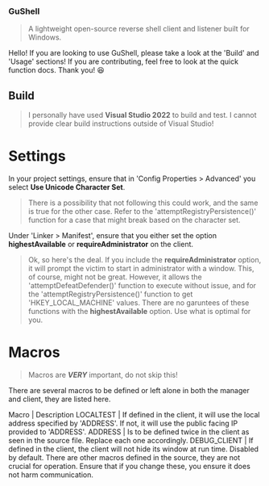 ### GuShell
> A lightweight open-source reverse shell client and listener built for Windows.

Hello! If you are looking to use GuShell, please take a look at the 'Build' and 'Usage' sections!
If you are contributing, feel free to look at the quick function docs. Thank you! 😆

## Build
> I personally have used **Visual Studio 2022** to build and test. I cannot provide clear build instructions outside of Visual Studio!
# Settings
In your project settings, ensure that in 'Config Properties > Advanced' you select **Use Unicode Character Set**.
> There is a possibility that not following this could work, and the same is true for the other case. Refer to the 'attemptRegistryPersistence()'
> function for a case that might break based on the character set.

Under 'Linker > Manifest', ensure that you either set the option **highestAvailable** or **requireAdministrator** on the client.

> Ok, so here's the deal. If you include the **requireAdministrator** option, it will prompt the victim to start in administrator with a window.
> This, of course, might not be great. However, it allows the 'attemptDefeatDefender()' function to execute without issue, and for the 'attemptRegistryPersistence()'
> function to get 'HKEY_LOCAL_MACHINE' values. There are no garuntees of these functions with the **highestAvailable** option. Use what is optimal for you.
# Macros

> Macros are _**VERY**_ important, do not skip this!

There are several macros to be defined or left alone in both the manager and client, they are listed here.

Macro | Description
LOCALTEST | If defined in the client, it will use the local address specified by 'ADDRESS'. If not, it will use the public facing IP provided to 'ADDRESS'.
ADDRESS | Is to be defined twice in the client as seen in the source file. Replace each one accordingly.
DEBUG_CLIENT | If defined in the client, the client will not hide its window at run time. Disabled by default.
There are other macros defined in the source, they are not crucial for operation. Ensure that if you change these, you ensure it does not harm communication.
